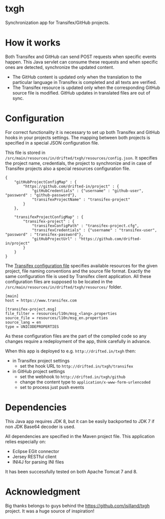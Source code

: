txgh
====
Synchronization app for Transifex/GitHub projects.

How it works
============
Both Transifex and GitHub can send POST requests when specific events happen. This Java servlet can consume these requests and when specific ones are detected, synchronize the updated content.

  * The GitHub content is updated only when the translation to the particular language in Transifex is completed and all texts are verified.
  * The Transifex resource is updated only when the corresponding GitHub source file is modified. GitHub updates in translated files are out of sync.


Configuration
=============
For correct functionality it is necessary to set up both Transifex and GitHub hooks in your projects settings. The mapping between both projects is specified in a special JSON configuration file. 

This file is stored in `/src/main/resources/in/drifted/txgh/resources/config.json`. It specifies the project name, credentials, the project to synchronize and in case of Transifex projects also a special resources configuration file.

    {
        "gitHubProjectConfigMap" : {
            "https://github.com/drifted-in/project" : {
                "gitHubCredentials" : {"username" : "github-user", "password" : "github-password"},
                "transifexProjectName" : "transifex-project"
            }
        },

        "transifexProjectConfigMap" : {
            "transifex-project" : {
                "transifexConfigPath" : "transifex-project.cfg",
                "transifexCredentials" : {"username" : "transifex-user", "password" : "transifex-password"},
                "gitHubProjectUrl" : "https://github.com/drifted-in/project"
            }
        }
    }

The [Transifex configuration file](http://support.transifex.com/customer/portal/articles/1000855-configuring-the-client) specifies available resources for the given project, file naming conventions and the source file format. Exactly the same configuration file is used by Transifex client application. All these configuration files are supposed to be located in the `/src/main/resources/in/drifted/txgh/resources/` folder.

    [main]
    host = https://www.transifex.com

    [transifex-project.msg]
    file_filter = resources/l10n/msg_<lang>.properties
    source_file = resources/l10n/msg_en.properties
    source_lang = en
    type = UNICODEPROPERTIES

As these configuration files are the part of the compiled code so any changes require a redeployment of the app, think carefully in advance.

When this app is deployed to e.g. `http://drifted.in/txgh` then:
  * in Transifex project settings
      * set the hook URL to `http://drifted.in/txgh/transifex`
  * in GitHub project settings
      * set the webhook to `http://drifted.in/txgh/github` 
      * change the content type to `application/x-www-form-urlencoded`
      * set to process just push events


Dependencies
============
This Java app requires JDK 8, but it can be easily backported to JDK 7 if non JDK Base64 decoder is used. 

All dependencies are specified in the Maven project file. This application relies especially on:
  * Eclipse EGit connector
  * Jersey RESTful client
  * INI4J for parsing INI files

It has been successfully tested on both Apache Tomcat 7 and 8.

Acknowledgment
==============
Big thanks belongs to guys behind the https://github.com/jsilland/txgh project. It was a huge source of inspiration!

